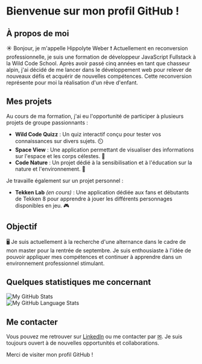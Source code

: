 # Bienvenue sur mon profil GitHub !

## À propos de moi

☀ Bonjour, je m'appelle Hippolyte Weber ❗ Actuellement en reconversion professionnelle, je suis une formation de développeur JavaScript Fullstack à la Wild Code School. Après avoir passé cinq années en tant que chasseur alpin, j'ai décidé de me lancer dans le développement web pour relever de nouveaux défis et acquérir de nouvelles compétences. Cette reconversion représente pour moi la réalisation d'un rêve d'enfant.

## Mes projets

Au cours de ma formation, j'ai eu l'opportunité de participer à plusieurs projets de groupe passionnants :

- **Wild Code Quizz** : Un quiz interactif conçu pour tester vos connaissances sur divers sujets. ⏲️
- **Space View** : Une application permettant de visualiser des informations sur l'espace et les corps célestes. 👾
- **Code Nature** : Un projet dédié à la sensibilisation et à l'éducation sur la nature et l'environnement. 🌳

Je travaille également sur un projet personnel :

- **Tekken Lab** *(en cours)* : Une application dédiée aux fans et débutants de Tekken 8 pour apprendre à jouer les différents personnages disponibles en jeu. 🎮

## Objectif

🖥️ Je suis actuellement à la recherche d'une alternance dans le cadre de mon master pour la rentrée de septembre. Je suis enthousiaste à l'idée de pouvoir appliquer mes compétences et continuer à apprendre dans un environnement professionnel stimulant.

## Quelques statistiques me concernant

![My GitHub Stats](https://github-readme-stats.vercel.app/api/?username=HippolyteWeber&count_private=true&theme=tokyonight&showicons=true) </br>
![My GitHub Language Stats](https://github-readme-stats.vercel.app/api/top-langs/?username=HippolyteWeber&langs_count=5&theme=tokyonight)



## Me contacter

Vous pouvez me retrouver sur [LinkedIn](https://www.linkedin.com/in/hippolyteweber/) ou me contacter par [✉](mailto:hippolyte.weber@gmail.com). Je suis toujours ouvert à de nouvelles opportunités et collaborations.

Merci de visiter mon profil GitHub !

